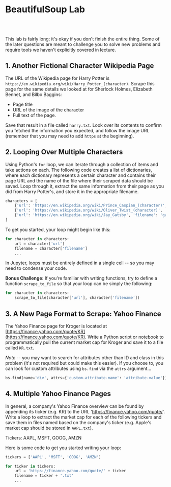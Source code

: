 # BeautifulSoup Lab

<br><br>

This lab is fairly long; it's okay if you don't finish the entire thing.
Some of the later questions are meant to challenge you to solve new problems and require tools we haven't explicitly covered in lecture.

## 1. Another Fictional Character Wikipedia Page

The URL of the Wikipedia page for Harry Potter is `https://en.wikipedia.org/wiki/Harry_Potter_(character)`.
Scrape this page for the same details we looked at for Sherlock Holmes, Elizabeth Bennet, and Bilbo Baggins:
- Page title
- URL of the image of the character
- Full text of the page.

Save that result in a file called `harry.txt`. Look over its contents to confirm you fetched the information you expected, and follow the image URL (remember that you may need to add `https` at the beginning).

## 2. Looping Over Multiple Characters

Using Python's `for` loop, we can iterate through a collection of items and take actions on each.
The following code creates a list of dictionaries, where each dictionary represents a certain character and contains their page URL and the name of the file where their scraped data should be saved.
Loop through it, extract the same information from their page as you did from Harry Potter's, and store it in the appropriate filename.

```python
characters = [
    {'url': 'https://en.wikipedia.org/wiki/Prince_Caspian_(character)', 'filename': 'caspian.txt'},
    {'url': 'https://en.wikipedia.org/wiki/Oliver_Twist_(character)', 'filename': 'oliver_twist.txt'},
    {'url': 'https://en.wikipedia.org/wiki/Jay_Gatsby', 'filename': 'gatsby.txt'},
]
```

To get you started, your loop might begin like this:

```python
for character in characters:
    url = character['url']
    filename = character['filename']
    ...
```

In Jupyter, loops must be entirely defined in a single cell -- so you may need to condense your code.

**Bonus Challenge:** If you're familiar with writing functions, try to define a function `scrape_to_file` so that your loop can be simply the following:

```python
for character in characters:
    scrape_to_file(character['url'], character['filename'])
```

## 3. A New Page Format to Scrape: Yahoo Finance

The Yahoo Finance page for Kroger is located at [https://finance.yahoo.com/quote/KR](https://finance.yahoo.com/quote/KR).
Write a Python script or notebook to programmatically pull the current market cap for Kroger and save it to a file called `KR.txt`.

*Note* -- you may want to search for attributes other than ID and class in this problem (it's not required but could make this easier). If you choose to, you can look for custom attributes using `bs.find` via the `attrs` argument...
```python
bs.find(name='div', attrs={'custom-attribute-name': 'attribute-value'})
```

## 4. Multiple Yahoo Finance Pages

In general, a company's Yahoo Finance overview can be found by appending its ticker (e.g. KR) to the URL 'https://finance.yahoo.com/quote/'.
Write a loop to extract the market cap for each of the following tickers and save them in files named based on the company's ticker (e.g. Apple's market cap should be stored in `AAPL.txt`).

Tickers: AAPL, MSFT, GOOG, AMZN


Here is some code to get you started writing your loop:
```python
tickers = ['AAPL', 'MSFT', 'GOOG', 'AMZN']

for ticker in tickers:
    url = 'https://finance.yahoo.com/quote/' + ticker
    filename = ticker + '.txt'
    ...
```
